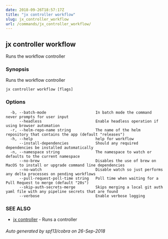 ```yaml
---
date: 2018-09-26T18:57:17Z
title: "jx controller workflow"
slug: jx_controller_workflow
url: /commands/jx_controller_workflow/
---
```

## jx controller workflow

Runs the workflow controller

### Synopsis

Runs the workflow controller

```
jx controller workflow [flags]
```

### Options

```
  -b, --batch-mode                      In batch mode the command never prompts for user input
      --headless                        Enable headless operation if using browser automation
  -r, --helm-repo-name string           The name of the helm repository that contains the app (default "releases")
  -h, --help                            help for workflow
      --install-dependencies            Should any required dependencies be installed automatically
  -n, --namespace string                The namespace to watch or defaults to the current namespace
      --no-brew                         Disables the use of brew on MacOS to install or upgrade command line dependencies
      --no-watch                        Disable watch so just performs any delta processes on pending workflows
      --pull-request-poll-time string   Poll time when waiting for a Pull Request to merge (default "20s")
      --skip-auth-secrets-merge         Skips merging a local git auth yaml file with any pipeline secrets that are found
      --verbose                         Enable verbose logging
```

### SEE ALSO

* [jx controller](/commands/jx_controller/)	 - Runs a controller

###### Auto generated by spf13/cobra on 26-Sep-2018
